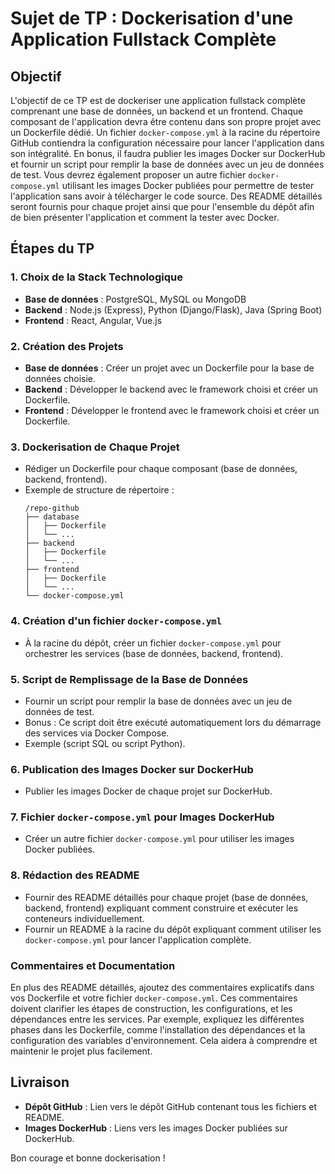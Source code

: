 # Sujet de TP : Dockerisation d'une Application Fullstack Complète

## Objectif
L'objectif de ce TP est de dockeriser une application fullstack complète comprenant une base de données, un backend et un frontend. Chaque composant de l'application devra être contenu dans son propre projet avec un Dockerfile dédié. Un fichier `docker-compose.yml` à la racine du répertoire GitHub contiendra la configuration nécessaire pour lancer l'application dans son intégralité. En bonus, il faudra publier les images Docker sur DockerHub et fournir un script pour remplir la base de données avec un jeu de données de test. Vous devrez également proposer un autre fichier `docker-compose.yml` utilisant les images Docker publiées pour permettre de tester l'application sans avoir à télécharger le code source. Des README détaillés seront fournis pour chaque projet ainsi que pour l'ensemble du dépôt afin de bien présenter l'application et comment la tester avec Docker.

## Étapes du TP

### 1. Choix de la Stack Technologique
- **Base de données** : PostgreSQL, MySQL ou MongoDB
- **Backend** : Node.js (Express), Python (Django/Flask), Java (Spring Boot)
- **Frontend** : React, Angular, Vue.js

### 2. Création des Projets
- **Base de données** : Créer un projet avec un Dockerfile pour la base de données choisie.
- **Backend** : Développer le backend avec le framework choisi et créer un Dockerfile.
- **Frontend** : Développer le frontend avec le framework choisi et créer un Dockerfile.

### 3. Dockerisation de Chaque Projet
- Rédiger un Dockerfile pour chaque composant (base de données, backend, frontend).
- Exemple de structure de répertoire :
  ```
  /repo-github
  ├── database
  │   ├── Dockerfile
  │   └── ...
  ├── backend
  │   ├── Dockerfile
  │   └── ...
  ├── frontend
  │   ├── Dockerfile
  │   └── ...
  └── docker-compose.yml
  ```

### 4. Création d'un fichier `docker-compose.yml`
- À la racine du dépôt, créer un fichier `docker-compose.yml` pour orchestrer les services (base de données, backend, frontend).


### 5. Script de Remplissage de la Base de Données
- Fournir un script pour remplir la base de données avec un jeu de données de test.
- Bonus : Ce script doit être exécuté automatiquement lors du démarrage des services via Docker Compose.
- Exemple (script SQL ou script Python).

### 6. Publication des Images Docker sur DockerHub
- Publier les images Docker de chaque projet sur DockerHub.

### 7. Fichier `docker-compose.yml` pour Images DockerHub
- Créer un autre fichier `docker-compose.yml` pour utiliser les images Docker publiées.


### 8. Rédaction des README
- Fournir des README détaillés pour chaque projet (base de données, backend, frontend) expliquant comment construire et exécuter les conteneurs individuellement.
- Fournir un README à la racine du dépôt expliquant comment utiliser les `docker-compose.yml` pour lancer l'application complète.


### Commentaires et Documentation

En plus des README détaillés, ajoutez des commentaires explicatifs dans vos Dockerfile et votre fichier `docker-compose.yml`. Ces commentaires doivent clarifier les étapes de construction, les configurations, et les dépendances entre les services. Par exemple, expliquez les différentes phases dans les Dockerfile, comme l'installation des dépendances et la configuration des variables d'environnement. Cela aidera à comprendre et maintenir le projet plus facilement.

## Livraison
- **Dépôt GitHub** : Lien vers le dépôt GitHub contenant tous les fichiers et README.
- **Images DockerHub** : Liens vers les images Docker publiées sur DockerHub.

Bon courage et bonne dockerisation !